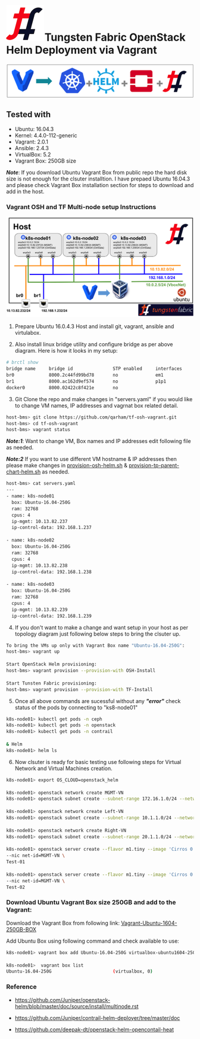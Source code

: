 # ![alt text](/images/TF.png)Tungsten Fabric OpenStack Helm Deployment via Vagrant

![Web Console](images/TF-Vagrant-Main.png)

## Tested with

* Ubuntu: 16.04.3
* Kernel: 4.4.0-112-generic
* Vagrant: 2.0.1
* Ansible: 2.4.3
* VirtualBox: 5.2
* Vagrant Box: 250GB size

***Note***: If you download Ubuntu Vagrant Box from public repo the hard disk size is not enough for the clsuter installtion. I have prepaed Ubuntu 16.04.3 and please check Vagrant Box installation section for steps to download and add in the host.

### Vagrant OSH and TF Multi-node setup Instructions

![Web Console](images/TF-Vagrant-Topology-3-Nodes.png)

1. Prepare Ubuntu 16.0.4.3 Host and install git, vagrant, ansible and virtulabox.

2. Also install linux bridge utility and configure bridge as per above diagram. Here is how it looks in my setup:

```bash
# brctl show
bridge name     bridge id               STP enabled     interfaces
br0             8000.2c44fd99bd78       no              em1
br1             8000.ac162d9ef574       no              p1p1
docker0         8000.02422c8f421e       no
```

3. Git Clone the repo and make changes in "servers.yaml" if you would like to change VM names, IP addresses and vagrnat box related detail.

```bash
host-bms> git clone https://github.com/qarham/tf-osh-vagrant.git
host-bms> cd tf-osh-vagrant
host-bms> vagrant status
```

***Note:1***: Want to change VM, Box names and IP addresses edit following file as needed.

***Note:2*** If you want to use different VM hostname & IP addresses then please make changes in [provision-osh-helm.sh](scripts/provision-osh-helm.sh) & [provision-tp-parent-chart-helm.sh](scripts/provision-tp-parent-chart-helm.sh) as needed.

```bash
host-bms> cat servers.yaml
---
- name: k8s-node01
  box: Ubuntu-16.04-250G
  ram: 32768
  cpus: 4
  ip-mgmt: 10.13.82.237
  ip-control-data: 192.168.1.237

- name: k8s-node02
  box: Ubuntu-16.04-250G
  ram: 32768
  cpus: 4
  ip-mgmt: 10.13.82.238
  ip-control-data: 192.168.1.238

- name: k8s-node03
  box: Ubuntu-16.04-250G
  ram: 32768
  cpus: 4
  ip-mgmt: 10.13.82.239
  ip-control-data: 192.168.1.239
```

4. If you don't want to make a change and want setup in your host as per topology diagram just following below steps to bring the clsuter up.

```bash
To bring the VMs up only with Vagrant Box name "Ubuntu-16.04-250G":
host-bms> vagrant up

Start OpenStack Helm provisioning:
host-bms> vagrant provision --provision-with OSH-Install

Start Tunsten Fabric provisioning:
host-bms> vagrant provision --provision-with TF-Install
```

5. Once all above commands are sucessful without any ***"error"*** check status of the pods by connecting to "ks8-node01"

```bash
k8s-node01> kubectl get pods -n ceph
k8s-node01> kubectl get pods -n openstack
k8s-node01> kubectl get pods -n contrail

& Helm
k8s-node01> helm ls
```

6. Now clsuter is ready for basic testing use following steps for Virtual Network and Virtual Machines creation.

```bash
k8s-node01> export OS_CLOUD=openstack_helm

k8s-node01> openstack network create MGMT-VN
k8s-node01> openstack subnet create --subnet-range 172.16.1.0/24 --network MGMT-VN MGMT-VN-subnet

k8s-node01> openstack network create Left-VN
k8s-node01> openstack subnet create --subnet-range 10.1.1.0/24 --network Left-VN Left-VN-subnet

k8s-node01> openstack network create Right-VN
k8s-node01> openstack subnet create --subnet-range 20.1.1.0/24 --network Right-VN Right-VN-subnet

k8s-node01> openstack server create --flavor m1.tiny --image 'Cirros 0.3.5 64-bit' \
--nic net-id=MGMT-VN \
Test-01

k8s-node01> openstack server create --flavor m1.tiny --image 'Cirros 0.3.5 64-bit' \
--nic net-id=MGMT-VN \
Test-02
```

### Download Ubuntu Vagrant Box size 250GB and add to the Vagrant:

Download the Vagrant Box from following link:
[Vagrant-Ubuntu-1604-250GB-BOX](http://10.84.5.120/cs-shared/images/vagrant-boxes/virtualbox-ubuntu1604-250G.box)

Add Ubuntu Box using following command and check available to use:

```bash
k8s-node01> vagrant box add Ubuntu-16.04-250G virtualbox-ubuntu1604-250G.box

k8s-node01>  vagrant box list
Ubuntu-16.04-250G                       (virtualbox, 0)
```

### Reference

* <https://github.com/Juniper/openstack-helm/blob/master/doc/source/install/multinode.rst>

* <https://github.com/Juniper/contrail-helm-deployer/tree/master/doc>

* <https://github.com/deepak-dt/openstack-helm-opencontail-heat>